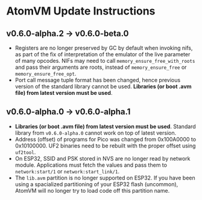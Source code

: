 <!---
  Copyright 2023 Davide Bettio <davide@uninstall.it>

  SPDX-License-Identifier: Apache-2.0 OR LGPL-2.1-or-later
-->

# AtomVM Update Instructions

## v0.6.0-alpha.2 -> v0.6.0-beta.0

- Registers are no longer preserved by GC by default when invoking nifs, as part of the fix
of interpretation of the emulator of the live parameter of many opcodes. NIFs may need
to call `memory_ensure_free_with_roots` and pass their arguments are roots, instead of
`memory_ensure_free` or `memory_ensure_free_opt`.
- Port call message tuple format has been changed, hence previous version of the standard library
  cannot be used. **Libraries (or boot .avm file) from latest version must be used**.

## v0.6.0-alpha.0 -> v0.6.0-alpha.1

- **Libraries (or boot .avm file) from latest version must be used**. Standard library from
`v0.6.0-alpha.0` cannot work on top of latest version.
- Address (offset) of programs for Pico was changed from 0x100A0000 to 0x10100000. UF2
binaries need to be rebuilt with the proper offset using `uf2tool`.
- On ESP32, SSID and PSK stored in NVS are no longer read by network module. Applications
must fetch the values and pass them to `network:start/1` or `network:start_link/1`.
- The `lib.avm` partition is no longer supported on ESP32.  If you have been using a
spacialized partitioning of your ESP32 flash (uncommon), AtomVM will no longer try to load
code off this partition name.
